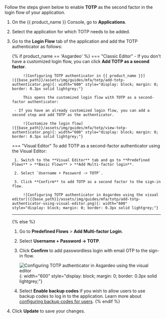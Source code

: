 Follow the steps given below to enable **TOTP** as the second factor in the login flow of your application.

1. On the {{ product_name }} Console, go to **Applications**.

2. Select the application for which TOTP needs to be added.

3. Go to the **Login Flow** tab of the application and add the TOTP authenticator as follows:

    {% if product_name == 'Asgardeo' %}
    === "Classic Editor"
        - If you don't have a customized login flow, you can click **Add TOTP as a second factor**.

            ![Configuring TOTP authenticator in {{ product_name }}]({{base_path}}/assets/img/guides/mfa/totp/add-totp-authenticator.png){: width="600" style="display: block; margin: 0; border: 0.3px solid lightgrey;"}

            This opens the customized login flow with TOTP as a second-factor authenticator:

        - If you have an already customized login flow, you can add a second step and add TOTP as the authenticator.
            
            ![Customize the login flow]({{base_path}}/assets/img/guides/mfa/totp/view-totp-authenticator.png){: width="600" style="display: block; margin: 0; border: 0.3px solid lightgrey;"}

    === "Visual Editor"
        To add TOTP as a second-factor authenticator using the Visual Editor:

        1. Switch to the **Visual Editor** tab and go to **Predefined Flows** > **Basic Flows** > **Add Multi-factor login**.

        2. Select `Username + Password -> TOTP`.

        3. Click **Confirm** to add TOTP as a second factor to the sign-in flow.

            ![Configuring TOTP authenticator in Asgardeo using the visual editor]({{base_path}}/assets/img/guides/mfa/totp/add-totp-authenticator-using-visual-editor.png){: width="600" style="display: block; margin: 0; border: 0.3px solid lightgrey;"}

    ---
    {% else %}
    1. Go to **Predefined Flows** > **Add Multi-factor Login**.

    2. Select **Username + Password -> TOTP**.

    3. Click **Confirm** to add passwordless login with email OTP to the sign-in flow.

          ![Configuring TOTP authenticator in Asgardeo using the visual editor]({{base_path}}/assets/img/guides/mfa/totp/add-totp-authenticator-using-visual-editor.png){: width="600" style="display: block; margin: 0; border: 0.3px solid lightgrey;"}

    4. Select **Enable backup codes** if you wish to allow users to use backup codes to log in to the application. Learn more about [configuring backup codes for users]({{base_path}}/guides/user-self-service/manage-backup-codes/).
    {% endif %}

4. Click **Update** to save your changes.